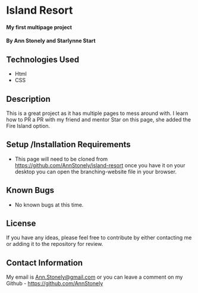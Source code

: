 # Island Resort 

#### My first multipage project

#### By **Ann Stonely and Starlynne Start**

## Technologies Used

* Html
* CSS

## Description

This is a great project as it has multiple pages to mess around with. I learn how to PR a PR with my friend and mentor Star on this page, she added the Fire Island option. 

## Setup /Installation Requirements

* This page will need to be cloned from https://github.com/AnnStonely/island-resort once you have it on your desktop you can open the branching-website file in your browser.

## Known Bugs

* No known bugs at this time.

## License

If you have any ideas, please feel free to contribute by either contacting me or adding it to the repository for review.

## Contact Information

My email is Ann.Stonely@gmail.com or you can leave a comment on my Github - https://github.com/AnnStonely